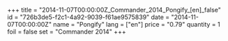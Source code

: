 +++
title = "2014-11-07T00:00:00Z_Commander_2014_Pongify_[en]_false"
id = "726b3de5-f2c1-4a92-9039-f61ae9575839"
date = "2014-11-07T00:00:00Z"
name = "Pongify"
lang = ["en"]
price = "0.79"
quantity = 1
foil = false
set = "Commander 2014"
+++
